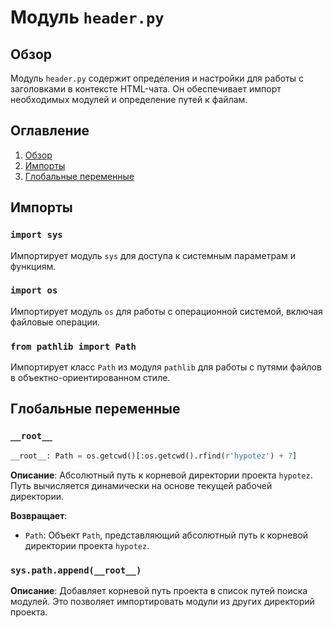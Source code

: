 # Модуль `header.py`

## Обзор

Модуль `header.py` содержит определения и настройки для работы с заголовками в контексте HTML-чата. Он обеспечивает импорт необходимых модулей и определение путей к файлам.

## Оглавление

1. [Обзор](#обзор)
2. [Импорты](#импорты)
3. [Глобальные переменные](#глобальные-переменные)

## Импорты

### `import sys`
Импортирует модуль `sys` для доступа к системным параметрам и функциям.

### `import os`
Импортирует модуль `os` для работы с операционной системой, включая файловые операции.

### `from pathlib import Path`
Импортирует класс `Path` из модуля `pathlib` для работы с путями файлов в объектно-ориентированном стиле.

## Глобальные переменные

### `__root__`
```python
__root__: Path = os.getcwd()[:os.getcwd().rfind(r'hypotez') + 7]
```
**Описание**: Абсолютный путь к корневой директории проекта `hypotez`. Путь вычисляется динамически на основе текущей рабочей директории.

**Возвращает**:
- `Path`: Объект `Path`, представляющий абсолютный путь к корневой директории проекта `hypotez`.
### `sys.path.append(__root__)`
**Описание**: Добавляет корневой путь проекта в список путей поиска модулей. Это позволяет импортировать модули из других директорий проекта.